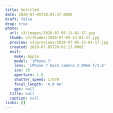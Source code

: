 ```yaml
---
title: Untitled
date: 2020-07-05T20:01:17.000Z
draft: false
drop: true
photo:
  url: s3/images/2020-07-05-13-01-17.jpg
  thumb: s3/thumbs/2020-07-05-13-01-17.jpg
  preview: s3/previews/2020-07-05-13-01-17.jpg
  created: 2020-07-05T20:01:17.000Z
  exif:
    make: Apple
    model: 'iPhone 7'
    lens: 'iPhone 7 back camera 3.99mm f/1.8'
    iso: 20
    aperture: 1.8
    shutter_speed: 1/570
    focal_length: '4.0 mm'
    gps: null
  title: null
  caption: null
links: []
---
```

